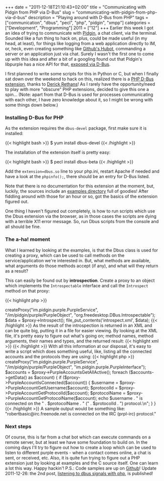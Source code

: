 +++
date = "2011-12-18T21:10:43+02:00"
title = "Communicating with Pidgin from PHP via D-Bus"
slug = "communicating-with-pidgin-from-php-via-d-bus"
description = "Playing around with D-Bus from PHP"
tags = ["communication", "dbus", "pecl", "php", "pidgin", "xmpp"]
categories = ["Development", "Programming"]
2011 = ["12"]
+++
Earlier this week I got an idea of trying to communicate with <a href="http://pidgin.im/">Pidgin</a>, a chat client, via the terminal. Sounded like a fun thing to hack on, plus, could be made useful (in my head, at least), for things like logging from a web application directly to IM, or, heck, even creating something like <a href="https://github.com/github/hubot">Github's Hubot</a>, commanding a server or an application just via chat. Surely I wasn't the first one to come up with this idea and after a bit of a googling found out that Pidgin's libpurple has a nice API for that, <a href="http://developer.pidgin.im/wiki/DbusHowto">exposed via D-Bus</a>.

I first planned to write some scripts for this in Python or C, but when I finally sat down over the weekend to hack on this, realized there is a <a href="http://pecl.php.net/package/DBus">PHP D-Bus extension</a>, thanks to <a href="http://derickrethans.nl/">Derick Rethans</a>! As I rarely have the opportunity/need to play with more "obscure" PHP extensions, decided to give this one a spin... (Note: apart from that D-Bus is used for processes communicating with each other, I have zero knowledge about it, so I might be wrong with some things down below.)

<h3>Installing D-Bus for PHP</h3>

As the extension requires the <code>dbus-devel</code> package, first make sure it is installed:

{{< highlight bash >}}
$ yum install dbus-devel
{{< /highlight >}}

The installation of the extension itself is pretty easy:

{{< highlight bash >}}
$ pecl install dbus-beta
{{< /highlight >}}

Add the <code>extension=dbus.so</code> line to your php.ini, restart Apache if needed and have a look at the <code>phpinfo();</code>, there should be an entry for D-Bus listed.

Note that there is no documentation for this extension at the moment, but, luckily, the sources include an <a href="http://svn.php.net/viewvc/pecl/dbus/trunk/examples/">examples directory</a> full of goodies! After fiddling around with those for an hour or so, got the basics of the extension figured out.

One thing I haven't figured out completely, is how to run scripts which use the Dbus extension via the browser, as in those cases the scripts are dying with a terrible X11 error message. So, run Dbus scripts from the console and all should be fine. 

<h3>The a-ha! moment</h3>

What I learned by looking at the examples, is that the Dbus class is used for creating a proxy, which can be used to call methods on the service/application we're interested in. But, what methods are available, what arguments do those methods accept (if any), and what will they return as a result?

This can easily be found out by <strong>introspection</strong>. Create a proxy to an object which implements the <code>Introspectable</code> interface and call the <code>Introspect</code> method on that proxy:

{{< highlight php >}}
<?php

$dbus = new Dbus;

$proxy = $dbus->createProxy("im.pidgin.purple.PurpleService",
                            "/im/pidgin/purple/PurpleObject",
                            "org.freedesktop.DBus.Introspectable");

$data = $proxy->Introspect();

file_put_contents('introspect.xml', $data);
{{< /highlight >}}

As the result of the introspection is returned in an XML and can be quite big, putting it in a file for easier viewing.

By looking at the XML file, it's pretty easy to figure out what's going on; method names, method arguments, their names and types, and the returned result:

{{< highlight xml >}}
<method name="PurpleAccountGetUsername">
  <arg name="account" type="i" direction="in"></arg>
  <arg name="RESULT" type="s" direction="out"></arg>
</method>
{{< /highlight >}}

With all this information at our disposal, it's easy to write a script which does something useful, like, listing all the connected accounts and the protocols they are using:

{{< highlight php >}}
<?php

$dbus = new Dbus;

$proxy = $dbus->createProxy("im.pidgin.purple.PurpleService",
                            "/im/pidgin/purple/PurpleObject",
                            "im.pidgin.purple.PurpleInterface");

$accounts = $proxy->PurpleAccountsGetAllActive();

foreach ($accounts->getData() as $account) {
    if ($proxy->PurpleAccountIsConnected($account)) {
        $username = $proxy->PurpleAccountGetUsername($account);
        $protocolId = $proxy->PurpleAccountGetProtocolId($account);
        $protocolName = $proxy->PurpleAccountGetProtocolName($account);
        echo $username . " is connected on the " . $protocolName
                       . " (" . $protocolId . ") protocol.\n";
    }
}
{{< /highlight >}}

A sample output would be something like: "robertbasic@irc.freenode.net is connected on the IRC (prpl-irc) protocol."

<h3>Next steps</h3>

Of course, this is far from a chat bot which can execute commands on a remote server, but at least we have some foundation to build on. In the coming days I'll try to figure out how to create a loop which can be used to listen to different purple events - when a contact comes online, a chat is sent, or received, etc.

Also, it is quite fun trying to figure out a PHP extension just by looking at examples and the C source itself. One can learn a lot this way.

Happy hackin'!

P.S.: Code samples are up on <a href="https://github.com/robertbasic/blog-examples/tree/master/dbus">Github</a>!

Update 2011-12-26: the 2nd post, <a href="http://robertbasic.com/blog/listening-to-dbus-signals-with-php/">listening to dbus signals with php</a>, is published!
